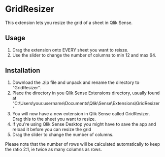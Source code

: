 # GridResizer

This extension lets you resize the grid of a sheet in Qlik Sense. 

## Usage

1. Drag the extension onto EVERY sheet you want to reisze. 
2. Use the slider to change the number of columns to min 12 and max 64. 

## Installation

1. Download the .zip file and unpack and rename the directory to "GridResizer". 
2. Place the directory in you Qlik Sense Extensions directory, usually found at "C:\Users\your.username\Documents\Qlik\Sense\Extensions\GridResizer"
3. You will now have a new extension in Qlik Sense called GridResizer. Drag this to the sheet you want to resize. 
4. If you're using Qlik Sense Desktop you might have to save the app and reload it before you can resize the grid
5. Drag the slider to change the number of columns.

Please note that the number of rows will be calculated automatically to keep the ratio 2:1, ie twice as many columns as rows. 
